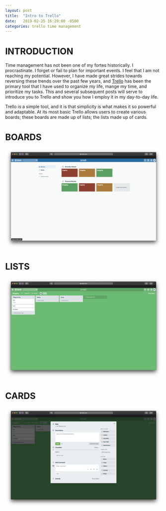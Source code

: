 ```yaml
---
layout: post
title:  "Intro to Trello"
date:   2019-02-25 16:29:00 -0500
categories: trello time management
---
```


# INTRODUCTION
Time management has not been one of my fortes historically. I procrastinate. I forget or fail to plan for important
events. I feel that I am not reaching my potential. However, I have made great strides towards reversing these trends
over the past few years, and [Trello](https://trello.com) has been the primary tool that I have used to organize my
life, mange my time, and prioritize my tasks. This and several subsequent posts will serve to introduce you to Trello
and show you how I employ it in my day-to-day life.

Trello is a simple tool, and it is that simplicity is what makes it so powerful and adaptable. At its most basic Trello
allows users to create various boards; these boards are made up of lists; the lists made up of cards.

# BOARDS
![boards][trello-board]

# LISTS
![lists][trello-list]

# CARDS
![cards][trello-card]

[trello-board]: /assets/trello/trello-home.png
[trello-list]:  /assets/trello/trello-board.png
[trello-card]:  /assets/trello/trello-card.png